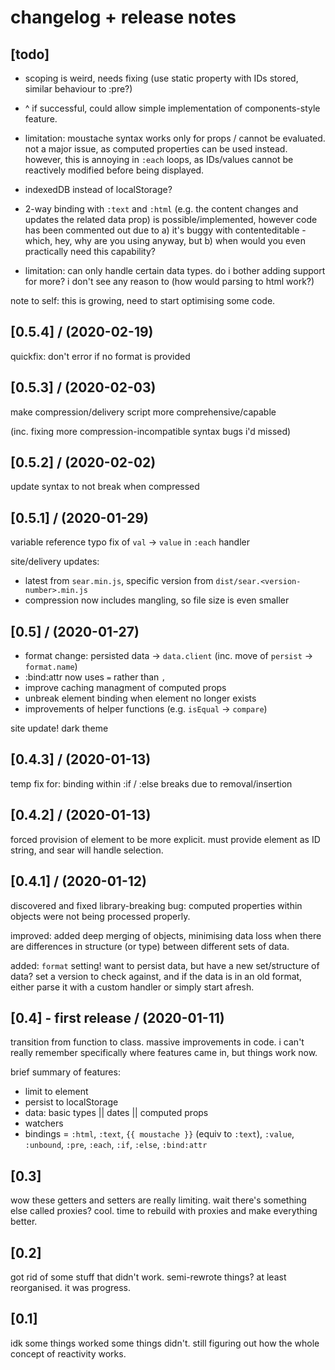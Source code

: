 # changelog + release notes

## [todo]

- scoping is weird, needs fixing (use static property with IDs stored, similar behaviour to :pre?)
- ^ if successful, could allow simple implementation of
  components-style feature.

- limitation: moustache syntax works only for props / cannot be evaluated.
  not a major issue, as computed properties can be used instead. however,
  this is annoying in `:each` loops, as IDs/values cannot be reactively
  modified before being displayed.

- indexedDB instead of localStorage?

- 2-way binding with `:text` and `:html` (e.g. the content changes and
  updates the related data prop) is possible/implemented, however code
  has been commented out due to a) it's buggy with contenteditable -
  which, hey, why are you using anyway, but b) when would you even
  practically need this capability?
- limitation: can only handle certain data types. do i bother
  adding support for more? i don't see any reason to (how would parsing to html work?)

note to self: this is growing, need to start optimising some code.

## [0.5.4] / (2020-02-19)

quickfix: don't error if no format is provided

## [0.5.3] / (2020-02-03)

make compression/delivery script more comprehensive/capable

(inc. fixing more compression-incompatible syntax bugs i'd missed)

## [0.5.2] / (2020-02-02)

update syntax to not break when compressed

## [0.5.1] / (2020-01-29)

variable reference typo fix of `val` -> `value` in `:each` handler

site/delivery updates:

- latest from `sear.min.js`, specific version from `dist/sear.<version-number>.min.js`
- compression now includes mangling, so file size is even smaller

## [0.5] / (2020-01-27)

- format change: persisted data -> `data.client` (inc. move of `persist` -> `format.name`)
- :bind:attr now uses `=` rather than `,`
- improve caching managment of computed props
- unbreak element binding when element no longer exists
- improvements of helper functions (e.g. `isEqual` -> `compare`)

site update! dark theme

## [0.4.3] / (2020-01-13)

temp fix for: binding within :if / :else breaks due to removal/insertion

## [0.4.2] / (2020-01-13)

forced provision of element to be more explicit. must provide element as ID string,
and sear will handle selection.

## [0.4.1] / (2020-01-12)

discovered and fixed library-breaking bug: computed properties within objects
were not being processed properly.

improved: added deep merging of objects, minimising data loss when there are
differences in structure (or type) between different sets of data.

added: `format` setting! want to persist data, but have a new set/structure of data?
set a version to check against, and if the data is in an old format, either parse it
with a custom handler or simply start afresh.

## [0.4] - first release / (2020-01-11)

transition from function to class.
massive improvements in code.
i can't really remember specifically where features came in, but things work now.

brief summary of features:

- limit to element
- persist to localStorage
- data: basic types || dates || computed props
- watchers
- bindings = `:html`, `:text`, `{{ moustache }}` (equiv to `:text`), `:value`, `:unbound`,
  `:pre`, `:each`, `:if`, `:else`, `:bind:attr`

## [0.3]

wow these getters and setters are really limiting.
wait there's something else called proxies? cool.
time to rebuild with proxies and make everything better.

## [0.2]

got rid of some stuff that didn't work.
semi-rewrote things? at least reorganised. it was progress.

## [0.1]

idk some things worked some things didn't.
still figuring out how the whole concept of reactivity works.
